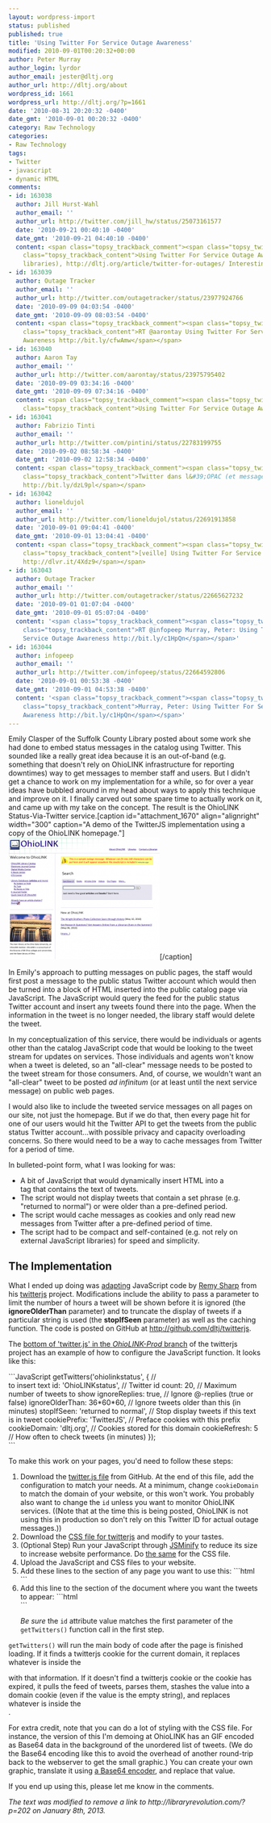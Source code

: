 ```yaml
---
layout: wordpress-import
status: published
published: true
title: 'Using Twitter For Service Outage Awareness'
modified: 2010-09-01T00:20:32+00:00
author: Peter Murray
author_login: lyrdor
author_email: jester@dltj.org
author_url: http://dltj.org/about
wordpress_id: 1661
wordpress_url: http://dltj.org/?p=1661
date: '2010-08-31 20:20:32 -0400'
date_gmt: '2010-09-01 00:20:32 -0400'
category: Raw Technology
categories:
- Raw Technology
tags:
- Twitter
- javascript
- dynamic HTML
comments:
- id: 163038
  author: Jill Hurst-Wahl
  author_email: ''
  author_url: http://twitter.com/jill_hw/status/25073161577
  date: '2010-09-21 00:40:10 -0400'
  date_gmt: '2010-09-21 04:40:10 -0400'
  content: <span class="topsy_trackback_comment"><span class="topsy_twitter_username"><span
    class="topsy_trackback_content">Using Twitter For Service Outage Awareness (in
    libraries), http://dltj.org/article/twitter-for-outages/ Interesting implementation</span></span>
- id: 163039
  author: Outage Tracker
  author_email: ''
  author_url: http://twitter.com/outagetracker/status/23977924766
  date: '2010-09-09 04:03:54 -0400'
  date_gmt: '2010-09-09 08:03:54 -0400'
  content: <span class="topsy_trackback_comment"><span class="topsy_twitter_username"><span
    class="topsy_trackback_content">RT @aarontay Using Twitter For Service Outage
    Awareness http://bit.ly/cfwAmw</span></span>
- id: 163040
  author: Aaron Tay
  author_email: ''
  author_url: http://twitter.com/aarontay/status/23975795402
  date: '2010-09-09 03:34:16 -0400'
  date_gmt: '2010-09-09 07:34:16 -0400'
  content: <span class="topsy_trackback_comment"><span class="topsy_twitter_username"><span
    class="topsy_trackback_content">Using Twitter For Service Outage Awareness http://bit.ly/cfwAmw</span></span>
- id: 163041
  author: Fabrizio Tinti
  author_email: ''
  author_url: http://twitter.com/pintini/status/22783199755
  date: '2010-09-02 08:58:34 -0400'
  date_gmt: '2010-09-02 12:58:34 -0400'
  content: <span class="topsy_trackback_comment"><span class="topsy_twitter_username"><span
    class="topsy_trackback_content">Twitter dans l&#39;OPAC (et messages "de service")...
    http://bit.ly/dzL9pl</span></span>
- id: 163042
  author: lioneldujol
  author_email: ''
  author_url: http://twitter.com/lioneldujol/status/22691913858
  date: '2010-09-01 09:04:41 -0400'
  date_gmt: '2010-09-01 13:04:41 -0400'
  content: <span class="topsy_trackback_comment"><span class="topsy_twitter_username"><span
    class="topsy_trackback_content">[veille] Using Twitter For Service Outage Awareness
    http://dlvr.it/4Xdz9</span></span>
- id: 163043
  author: Outage Tracker
  author_email: ''
  author_url: http://twitter.com/outagetracker/status/22665627232
  date: '2010-09-01 01:07:04 -0400'
  date_gmt: '2010-09-01 05:07:04 -0400'
  content: '<span class="topsy_trackback_comment"><span class="topsy_twitter_username"><span
    class="topsy_trackback_content">RT @infopeep Murray, Peter: Using Twitter For
    Service Outage Awareness http://bit.ly/c1HpQn</span></span>'
- id: 163044
  author: infopeep
  author_email: ''
  author_url: http://twitter.com/infopeep/status/22664592806
  date: '2010-09-01 00:53:38 -0400'
  date_gmt: '2010-09-01 04:53:38 -0400'
  content: '<span class="topsy_trackback_comment"><span class="topsy_twitter_username"><span
    class="topsy_trackback_content">Murray, Peter: Using Twitter For Service Outage
    Awareness http://bit.ly/c1HpQn</span></span>'
---
```

<p>Emily Clasper of the Suffolk County Library <span class="removed_link" title="http://libraryrevolution.com/?p=202">posted about some work she had done to embed status messages in the catalog using Twitter</span>.  This sounded like a really great idea because it is an out-of-band (e.g. something that doesn't rely on OhioLINK infrastructure for reporting downtimes) way to get messages to member staff and users.  But I didn't get a chance to work on my implementation for a while, so for over a year ideas have bubbled around in my head about ways to apply this technique and improve on it.  I finally carved out some spare time to actually work on it, and came up with my take on the concept.  The result is the OhioLINK Status-Via-Twitter service.[caption id="attachment_1670" align="alignright" width="300" caption="A demo of the TwitterJS implementation using a copy of the OhioLINK homepage."]<a href="/assets/images/2010/08/ohiolink_homepage_with_message.png"><img src="/assets/images/2010/08/ohiolink_homepage_with_message-300x242.png" alt="" title="Demo of TwitterJS" width="300" height="242" class="size-medium wp-image-1670" /></a>[/caption]</p>
<p>In Emily's approach to putting messages on public pages, the staff would first post a message to the public status Twitter account which would then be turned into a block of HTML inserted into the public catalog page via JavaScript.  The JavaScript would query the feed for the public status Twitter account and insert any tweets found there into the page.  When the information in the tweet is no longer needed, the library staff would delete the tweet.</p>
<p>In my conceptualization of this service, there would be individuals or agents other than the catalog JavaScript code that would be looking to the tweet stream for updates on services.  Those individuals and agents won't know when a tweet is deleted, so an "all-clear" message needs to be posted to the tweet stream for those consumers.  And, of course, we wouldn't want an "all-clear" tweet to be posted <i>ad infinitum</i> (or at least until the next service message) on public web pages.</p>
<p>I would also like to include the tweeted service messages on all pages on our site, not just the homepage.  But if we do that, then every page hit for one of our users would hit the Twitter API to get the tweets from the public status Twitter account...with possible privacy and capacity overloading concerns.  So there would need to be a way to cache messages from Twitter for a period of time.</p>
<p>In bulleted-point form, what I was looking for was:</p>
<ul>
<li>A bit of JavaScript that would dynamically insert HTML into a
<div> tag that contains the text of tweets.</li>
<li>The script would not display tweets that contain a set phrase (e.g. "returned to normal") or were older than a pre-defined period.</li>
<li>The script would cache messages as cookies and only read new messages from Twitter after a pre-defined period of time.</li>
<li>The script had to be compact and self-contained (e.g. not rely on external JavaScript libraries) for speed and simplicity.</li>
</ul>
<h2>The Implementation</h2>
<p>What I ended up doing was <a href="http://github.com/dltj/twitterjs" title="dltj's twitterjs at master - GitHub">adapting</a> JavaScript code by <a href="http://remysharp.com/2007/05/18/add-twitter-to-your-blog-step-by-step/" title="Add Twitter to your blog (step-by-step)">Remy Sharp</a> from his <a href="http://code.google.com/p/twitterjs/" title="twitterjs - Project Hosting on Google Code">twitterjs</a> project.  Modifications include the ability to pass a parameter to limit the number of hours a tweet will be shown before it is ignored (the <strong>ignoreOlderThan</strong> parameter) and to truncate the display of tweets if a particular string is used (the <strong>stopIfSeen</strong> parameter) as well as the caching function.  The code is posted on GitHub at <a href="http://github.com/dltj/twitterjs" title="dltj's twitterjs at master - GitHub">http://github.com/dltj/twitterjs</a>.</p>
<p>The <a href="http://github.com/dltj/twitterjs/blob/OhioLINK-Prod/src/twitter.js#L472" title="Line 472 of twitter.js on the OhioLINK-Prod branch of twitterjs">bottom of 'twitter.js' in the <em>OhioLINK-Prod</em> branch</a> of the twitterjs project has an example of how to configure the JavaScript function.  It looks like this:</p>
```JavaScript
getTwitters('ohiolinkstatus', {       // <div> to insert text
  id: 'OhioLINKstatus',               // Twitter id
  count: 20,                          // Maximum number of tweets to show
  ignoreReplies: true,                // Ignore @-replies (true or false)
  ignoreOlderThan: 36*60*60,          // Ignore tweets older than this (in minutes)
  stopIfSeen: 'returned to normal',   // Stop display tweets if this text is in tweet
  cookiePrefix: 'TwitterJS',          // Preface cookies with this prefix
  cookieDomain: 'dltj.org',           // Cookies stored for this domain
  cookieRefresh: 5                    // How often to check tweets (in minutes)
});</div>
```
<p>To make this work on your pages, you'd need to follow these steps:</p>
<ol>
<li>Download the <a href="http://github.com/dltj/twitterjs/raw/master/src/twitter.js" title="twitter.js">twitter.js file</a> from GitHub.  At the end of this file, add the configuration to match your needs.  At a minimum, change <code>cookieDomain</code> to match the domain of your website, or this won't work.  You probably also want to change the <code>id</code> unless you want to monitor OhioLINK services.  ((Note that at the time this is being posted, OhioLINK is not using this in production so don't rely on this Twitter ID for actual outage messages.))</li>
<li>Download the <a href="http://github.com/dltj/twitterjs/raw/master/test/twitter.css" title="twitter.css">CSS file for twitterjs</a> and modify to your tastes.</li>
<li>(Optional Step) Run your JavaScript through <a href="http://jscompress.com/" title="Minify Javascript Online / Online JavaScript Packer">JSMinify</a> to reduce its size to increase website performance.  Do <a href="http://refresh-sf.com/yui/" title="Online YUI Compressor">the same</a> for the CSS file.</li>
<li>Upload the JavaScript and CSS files to your website.</li>
<li>Add these lines to the <head> section of any page you want to use this:
```html
<link rel="stylesheet" href="http://your.host.name/your.directory/twitter.css" type="text/css" media="screen" charset="utf-8" />
<script src="http://your.host.name/your.directory/twitter.js" type="text/javascript" charset="utf-8"></script>
```
</li>
<li>Add this line to the <body> section of the document where you want the tweets to appear:
```html
<div class="twitters" id="ohiolinkstatus"></div>
```
<p>  <em>Be sure</em> the <code>id</code> attribute value matches the first parameter of the <code>getTwitters()</code> function call in the first step.</li>
</ol>
<p><code>getTwitters()</code> will run the main body of code after the page is finished loading.  If it finds a twitterjs cookie for the current domain, it replaces whatever is inside the
<div> with that information.  If it doesn't find a twitterjs cookie or the cookie has expired, it pulls the feed of tweets, parses them, stashes the value into a domain cookie (even if the value is the empty string), and replaces whatever is inside the
<div>.</p>
<p>For extra credit, note that you can do a lot of styling with the CSS file.  For instance, the version of this I'm demoing at OhioLINK has an GIF encoded as Base64 data in the background of the unordered list of tweets.  (We do the Base64 encoding like this to avoid the overhead of another round-trip back to the webserver to get the small graphic.)  You can create your own graphic, translate it using <a href="http://www.google.com/search?q=base64+encoder" title="base64 encoder - Google Search">a Base64 encoder</a>, and replace that value.</p>
<p>If you end up using this, please let me know in the comments.
<p style="padding:0;margin:0;font-style:italic;" class="removed_link">The text was modified to remove a link to http://libraryrevolution.com/?p=202 on January 8th, 2013.</p>
